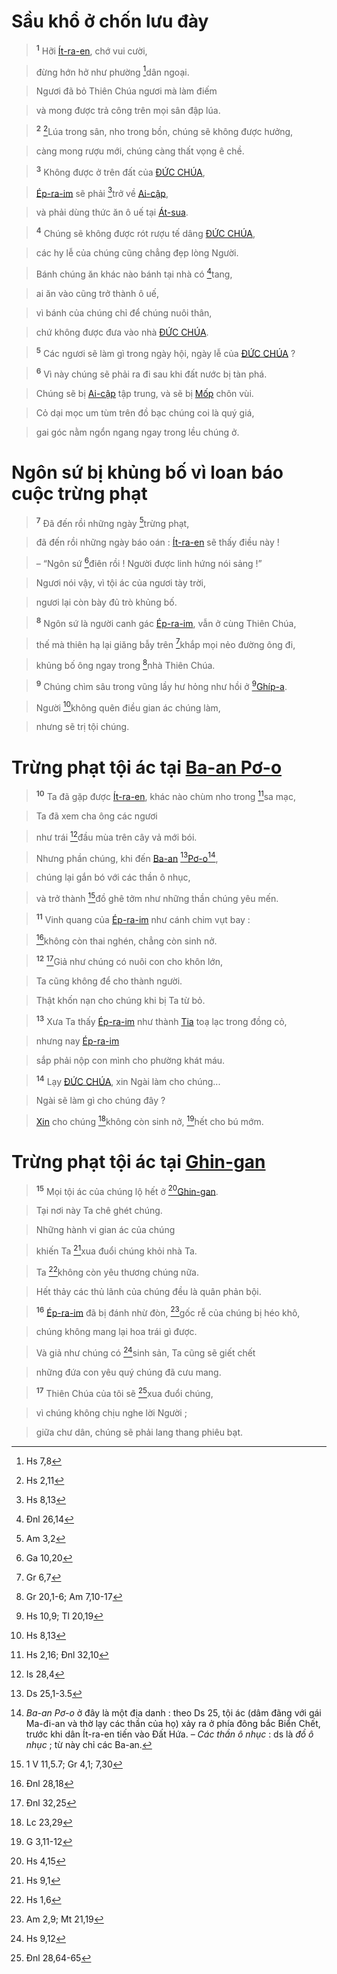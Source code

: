 # Sầu khổ ở chốn lưu đày

> <sup><b>1</b></sup> Hỡi [Ít-ra-en](), chớ vui cười,
>


> đừng hớn hở như phường [^1*]dân ngoại.
>


> Ngươi đã bỏ Thiên Chúa ngươi mà làm điếm
>


> và mong được trả công trên mọi sân đập lúa.
>


> <sup><b>2</b></sup> [^2*]Lúa trong sân, nho trong bồn, chúng sẽ không được hưởng,
>


> càng mong rượu mới, chúng càng thất vọng ê chề.
>


> <sup><b>3</b></sup> Không được ở trên đất của [ĐỨC CHÚA](),
>


> [Ép-ra-im]() sẽ phải [^3*]trở về [Ai-cập](),
>


> và phải dùng thức ăn ô uế tại [Át-sua]().
>


> <sup><b>4</b></sup> Chúng sẽ không được rót rượu tế dâng [ĐỨC CHÚA](),
>


> các hy lễ của chúng cũng chẳng đẹp lòng Người.
>


> Bánh chúng ăn khác nào bánh tại nhà có [^4*]tang,
>


> ai ăn vào cũng trở thành ô uế,
>


> vì bánh của chúng chỉ để chúng nuôi thân,
>


> chứ không được đưa vào nhà [ĐỨC CHÚA]().
>


> <sup><b>5</b></sup> Các ngươi sẽ làm gì trong ngày hội, ngày lễ của [ĐỨC CHÚA]() ?
>


> <sup><b>6</b></sup> Vì này chúng sẽ phải ra đi sau khi đất nước bị tàn phá.
>


> Chúng sẽ bị [Ai-cập]() tập trung, và sẽ bị [Mốp]() chôn vùi.
>


> Cỏ dại mọc um tùm trên đồ bạc chúng coi là quý giá,
>


> gai góc nằm ngổn ngang ngay trong lều chúng ở.
>


# Ngôn sứ bị khủng bố vì loan báo cuộc trừng phạt

> <sup><b>7</b></sup> Đã đến rồi những ngày [^5*]trừng phạt,
>


> đã đến rồi những ngày báo oán : [Ít-ra-en]() sẽ thấy điều này !
>


> – “Ngôn sứ [^6*]điên rồi ! Người được linh hứng nói sảng !”
>


> Ngươi nói vậy, vì tội ác của ngươi tày trời,
>


> ngươi lại còn bày đủ trò khủng bố.
>


> <sup><b>8</b></sup> Ngôn sứ là người canh gác [Ép-ra-im](), vẫn ở cùng Thiên Chúa,
>


> thế mà thiên hạ lại giăng bẫy trên [^7*]khắp mọi nẻo đường ông đi,
>


> khủng bố ông ngay trong [^8*]nhà Thiên Chúa.
>


> <sup><b>9</b></sup> Chúng chìm sâu trong vũng lầy hư hỏng như hồi ở [^9*][Ghíp-a]().
>


> Người [^10*]không quên điều gian ác chúng làm,
>


> nhưng sẽ trị tội chúng.
>


# Trừng phạt tội ác tại [Ba-an Pơ-o]()

> <sup><b>10</b></sup> Ta đã gặp được [Ít-ra-en](), khác nào chùm nho trong [^11*]sa mạc,
>


> Ta đã xem cha ông các ngươi
>


> như trái [^12*]đầu mùa trên cây vả mới bói.
>


> Nhưng phần chúng, khi đến [Ba-an]() [^13*][Pơ-o]()[^1],
>


> chúng lại gắn bó với các thần ô nhục,
>


> và trở thành [^14*]đồ ghê tởm như những thần chúng yêu mến.
>


> <sup><b>11</b></sup> Vinh quang của [Ép-ra-im]() như cánh chim vụt bay :
>


> [^15*]không còn thai nghén, chẳng còn sinh nở.
>


> <sup><b>12</b></sup> [^16*]Giả như chúng có nuôi con cho khôn lớn,
>


> Ta cũng không để cho thành người.
>


> Thật khốn nạn cho chúng khi bị Ta từ bỏ.
>


> <sup><b>13</b></sup> Xưa Ta thấy [Ép-ra-im]() như thành [Tia]() toạ lạc trong đồng cỏ,
>


> nhưng nay [Ép-ra-im]()
>


> sắp phải nộp con mình cho phường khát máu.
>


> <sup><b>14</b></sup> Lạy [ĐỨC CHÚA](), xin Ngài làm cho chúng...
>


> Ngài sẽ làm gì cho chúng đây ?
>


> [Xin]() cho chúng [^17*]không còn sinh nở, [^18*]hết cho bú mớm.
>


# Trừng phạt tội ác tại [Ghin-gan]()

> <sup><b>15</b></sup> Mọi tội ác của chúng lộ hết ở [^19*][Ghin-gan]().
>


> Tại nơi này Ta chê ghét chúng.
>


> Những hành vi gian ác của chúng
>


> khiến Ta [^20*]xua đuổi chúng khỏi nhà Ta.
>


> Ta [^21*]không còn yêu thương chúng nữa.
>


> Hết thảy các thủ lãnh của chúng đều là quân phản bội.
>


> <sup><b>16</b></sup> [Ép-ra-im]() đã bị đánh nhừ đòn, [^22*]gốc rễ của chúng bị héo khô,
>


> chúng không mang lại hoa trái gì được.
>


> Và giả như chúng có [^23*]sinh sản, Ta cũng sẽ giết chết
>


> những đứa con yêu quý chúng đã cưu mang.
>


> <sup><b>17</b></sup> Thiên Chúa của tôi sẽ [^24*]xua đuổi chúng,
>


> vì chúng không chịu nghe lời Người ;
>


> giữa chư dân, chúng sẽ phải lang thang phiêu bạt.
>

[^1]: *Ba-an Pơ-o* ở đây là một địa danh : theo Ds 25, tội ác (dâm đãng với gái Ma-đi-an và thờ lạy các thần của họ) xảy ra ở phía đông bắc Biển Chết, trước khi dân Ít-ra-en tiến vào Đất Hứa. – *Các thần ô nhục* : ds là *đồ ô nhục* ; từ này chỉ các Ba-an.
[^1*]: Hs 7,8
[^2*]: Hs 2,11
[^3*]: Hs 8,13
[^4*]: Đnl 26,14
[^5*]: Am 3,2
[^6*]: Ga 10,20
[^7*]: Gr 6,7
[^8*]: Gr 20,1-6; Am 7,10-17
[^9*]: Hs 10,9; Tl 20,19
[^10*]: Hs 8,13
[^11*]: Hs 2,16; Đnl 32,10
[^12*]: Is 28,4
[^13*]: Ds 25,1-3.5
[^14*]: 1 V 11,5.7; Gr 4,1; 7,30
[^15*]: Đnl 28,18
[^16*]: Đnl 32,25
[^17*]: Lc 23,29
[^18*]: G 3,11-12
[^19*]: Hs 4,15
[^20*]: Hs 9,1
[^21*]: Hs 1,6
[^22*]: Am 2,9; Mt 21,19
[^23*]: Hs 9,12
[^24*]: Đnl 28,64-65